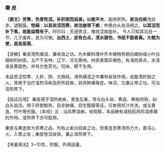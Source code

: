### 秦 皮

**〔原文〕苦寒，色青性涩。补肝胆而益肾。以能平木**，能除肝热。**故治目疾**洗目赤，退翳膜。**惊痫**；**以其收涩而寒，故治崩带下痢**；仲景白头翁汤用之。**以其涩而补下焦，故能益精有子**。时珍曰：天道贵涩，惟收涩故能补。
今人只知其治目一节，几于废弃，良为可惋。**出西土，皮有白点，渍水碧色，书纸不脱者真。大戟为使，恶吴茱萸**。

【讲解】秦皮清热燥湿，兼收敛之功。为木樨科落叶乔木植物苦枥白蜡树或小叶白蜡树的树皮。主产于吉林、辽宁、河北等地。树皮表面灰褐色，有浅色斑点，水浸液呈黄碧色，并有兰色荧光。切块，晒干生用。	

本品苦涩性寒，入肝、胆、大肠经。清热燥湿之中兼有收敛作用，且能清肝胆之火。常用于治疗湿热泻痢及肝热目疾，目赤肿痛等症。味涩，又兼止带之功，可治湿热带下。

【临证应用】 秦皮用于湿热痢疾，里急后重，常与白头翁、黄连、黄柏同用，如白头翁汤。用于肝胆郁热，目赤肿痛，目生翳膜等证，可单用煎汁外洗，或与黄连、竹叶等煎服。《本经》云：治风寒湿痹。经观察，本品确有减轻肌肉风湿疼痛的作用。湿热带下亦可配用。

秦皮与黄连皆为苦寒之品，均有止痢治目疾之功，但黄连苦寒清热力大，善泻心火，入胃止呕；秦皮性涩收敛，兼止湿热带下。

【用量用法】3~10克，煎服。外用适量。

